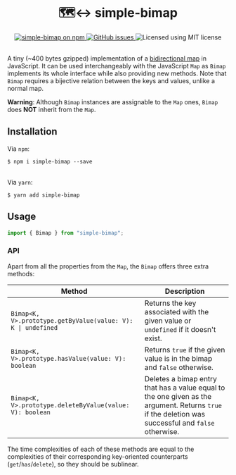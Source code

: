 <div align="center">
  <h1>🗺️↔️ simple-bimap</h1>
  <a href="https://www.npmjs.com/package/simple-bimap">
    <img src="https://img.shields.io/npm/v/simple-bimap" alt="simple-bimap on npm">
  </a>
  <a href="https://github.com/aleksander-ciesielski/simple-bimap/issues">
    <img src="https://img.shields.io/github/issues/aleksander-ciesielski/simple-bimap" alt="GitHub issues">
  </a>
  <img src="https://img.shields.io/npm/l/simple-bimap" alt="Licensed using MIT license">
</div>
<br />

A tiny (~400 bytes gzipped) implementation of a [bidirectional map](https://en.wikipedia.org/wiki/Bidirectional_map) in JavaScript. It can be used interchangeably with the JavaScript `Map` as `Bimap` implements its whole interface while also providing new methods. Note that `Bimap` requires a bijective relation between the keys and values, unlike a normal map.

**Warning**: Although `Bimap` instances are assignable to the `Map` ones, `Bimap` does **NOT** inherit from the `Map`.
## Installation
Via `npm`:
```
$ npm i simple-bimap --save
```
\
Via `yarn`:
```
$ yarn add simple-bimap
```

## Usage

```js
import { Bimap } from "simple-bimap";
```

### API
Apart from all the properties from the `Map`, the `Bimap` offers three extra methods:

| Method                                                           | Description                                                                                                                                                                                                                                     |
|------------------------------------------------------------------|-------------------------------------------------------------------------------------------------------------------------------------------------------------------------------------------------------------------------------------------------|
| `Bimap<K, V>.prototype.getByValue(value: V): K \| undefined`     | Returns the key associated with the given value or `undefined` if it doesn't exist. |
| `Bimap<K, V>.prototype.hasValue(value: V): boolean`              | Returns `true` if the given value is in the bimap and `false` otherwise.                                                                                                                                                                        |
| `Bimap<K, V>.prototype.deleteByValue(value: V): boolean`         | Deletes a bimap entry that has a value equal to the one given as the argument. Returns `true` if the deletion was successful and `false` otherwise.                                                                                             |

The time complexities of each of these methods are equal to the complexities of their corresponding key-oriented counterparts (`get`/`has`/`delete`), so they should be sublinear.

